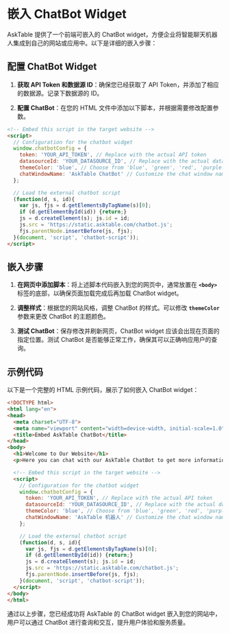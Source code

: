 # 嵌入 ChatBot Widget

AskTable 提供了一个前端可嵌入的 ChatBot widget，方便企业将智能聊天机器人集成到自己的网站或应用中。以下是详细的嵌入步骤：

## 配置 ChatBot Widget

1. **获取 API Token 和数据源 ID**：确保您已经获取了 API Token，并添加了相应的数据源。记录下数据源的 ID。

2. **配置 ChatBot**：在您的 HTML 文件中添加以下脚本，并根据需要修改配置参数。

```html
<!-- Embed this script in the target website -->
<script>
  // Configuration for the chatbot widget
  window.chatbotConfig = {
    token: 'YOUR_API_TOKEN', // Replace with the actual API token
    datasourceId: 'YOUR_DATASOURCE_ID', // Replace with the actual datasource ID
    themeColor: 'blue', // Choose from 'blue', 'green', 'red', 'purple', 'orange', 'black', 'white', 'gray', 'yellow'
    chatWindowName: 'AskTable ChatBot' // Customize the chat window name
  };

  // Load the external chatbot script
  (function(d, s, id){
    var js, fjs = d.getElementsByTagName(s)[0];
    if (d.getElementById(id)) {return;}
    js = d.createElement(s); js.id = id;
    js.src = 'https://static.asktable.com/chatbot.js';
    fjs.parentNode.insertBefore(js, fjs);
  }(document, 'script', 'chatbot-script'));
</script>
```


## 嵌入步骤

1. **在网页中添加脚本**：将上述脚本代码嵌入到您的网页中，通常放置在 **`<body>`** 标签的底部，以确保页面加载完成后再加载 ChatBot widget。

2. **调整样式**：根据您的网站风格，调整 ChatBot 的样式。可以修改 **`themeColor`** 参数来更改 ChatBot 的主题颜色。

3. **测试 ChatBot**：保存修改并刷新网页，ChatBot widget 应该会出现在页面的指定位置。测试 ChatBot 是否能够正常工作，确保其可以正确响应用户的查询。

## 示例代码
以下是一个完整的 HTML 示例代码，展示了如何嵌入 ChatBot widget：

```html
<!DOCTYPE html>
<html lang="en">
<head>
  <meta charset="UTF-8">
  <meta name="viewport" content="width=device-width, initial-scale=1.0">
  <title>Embed AskTable ChatBot</title>
</head>
<body>
  <h1>Welcome to Our Website</h1>
  <p>Here you can chat with our AskTable ChatBot to get more information.</p>

  <!-- Embed this script in the target website -->
  <script>
    // Configuration for the chatbot widget
    window.chatbotConfig = {
      token: 'YOUR_API_TOKEN', // Replace with the actual API token
      datasourceId: 'YOUR_DATASOURCE_ID', // Replace with the actual datasource ID
      themeColor: 'blue', // Choose from 'blue', 'green', 'red', 'purple', 'orange', 'black', 'white', 'gray', 'yellow'
      chatWindowName: 'AskTable 机器人' // Customize the chat window name
    };

    // Load the external chatbot script
    (function(d, s, id){
      var js, fjs = d.getElementsByTagName(s)[0];
      if (d.getElementById(id)) {return;}
      js = d.createElement(s); js.id = id;
      js.src = 'https://static.asktable.com/chatbot.js';
      fjs.parentNode.insertBefore(js, fjs);
    }(document, 'script', 'chatbot-script'));
  </script>
</body>
</html>
```

通过以上步骤，您已经成功将 AskTable 的 ChatBot widget 嵌入到您的网站中，用户可以通过 ChatBot 进行查询和交互，提升用户体验和服务质量。